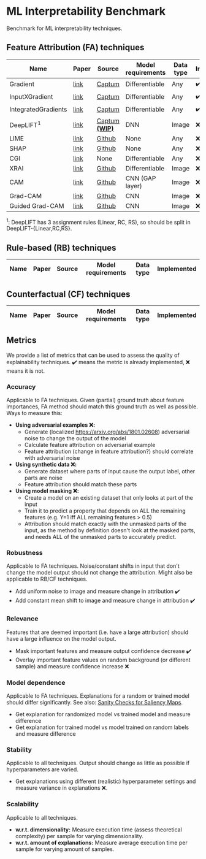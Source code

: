 # ML Interpretability Benchmark
Benchmark for ML interpretability techniques.

## Feature Attribution (FA) techniques
| Name | Paper | Source | Model requirements | Data type | Implemented |
| ---- | ----- | ------ | ------------------ | --------- | ----------- |
| Gradient | [link](https://arxiv.org/abs/1312.6034) | [Captum](https://captum.ai/api/saliency.html) | Differentiable | Any | :heavy_check_mark: |
| InputXGradient | [link](https://arxiv.org/abs/1611.07270) | [Captum](https://captum.ai/api/input_x_gradient.html) | Differentiable | Any | :heavy_check_mark: |
| IntegratedGradients | [link](http://arxiv.org/abs/1703.01365) | [Captum](https://captum.ai/api/integrated_gradients.html) | Differentiable | Any | :heavy_check_mark: |
| DeepLIFT<sup>1</sup> | [link](https://arxiv.org/abs/1704.02685) | [Captum **(WIP)**](https://captum.ai/api/deep_lift.html) | DNN | Image | :x: |
| LIME | [link](https://www.kdd.org/kdd2016/papers/files/rfp0573-ribeiroA.pdf) | [Github](https://github.com/marcotcr/lime) | None | Any | :x: |
| SHAP | [link](https://arxiv.org/abs/1705.07874) | [Github](https://github.com/slundberg/shap) | None | Any | :x: |
| CGI | [link](https://arxiv.org/abs/1905.12152) | None | Differentiable | Any | :x: |
| XRAI | [link](https://arxiv.org/abs/1906.02825) | [Github](https://github.com/PAIR-code/saliency) | Differentiable | Image | :x: |
| CAM | [link](http://cnnlocalization.csail.mit.edu/Zhou_Learning_Deep_Features_CVPR_2016_paper.pdf) | [Github](https://github.com/zhoubolei/CAM) | CNN (GAP layer) | Image | :x: |
| Grad-CAM | [link](https://arxiv.org/abs/1610.02391) | [Github](https://github.com/ramprs/grad-cam/) | CNN | Image | :x: |
| Guided Grad-CAM | [link](https://arxiv.org/abs/1610.02391) | [Github](https://github.com/ramprs/grad-cam/) | CNN | Image | :x: |

<sup>1</sup>: DeepLIFT has 3 assignment rules (Linear, RC, RS), so should be split in DeepLIFT-{Linear,RC,RS}.

## Rule-based (RB) techniques
| Name | Paper | Source | Model requirements | Data type | Implemented |
| ---- | ----- | ------ | ------------------ | --------- | ----------- |

## Counterfactual (CF) techniques
| Name | Paper | Source | Model requirements | Data type | Implemented |
| ---- | ----- | ------ | ------------------ | --------- | ----------- |


## Metrics
We provide a list of metrics that can be used to assess the quality of explainability techniques.
:heavy_check_mark: means the metric is already implemented, :x: means it is not.
### Accuracy
Applicable to FA techniques.
Given (partial) ground truth about feature importances, FA method should match this ground truth as well as possible. Ways to measure this:

- **Using adversarial examples :x::**
    - Generate (localized https://arxiv.org/abs/1801.02608) adversarial noise to change the output of the model
    - Calculate feature attribution on adversarial example
    - Feature attribution (change in feature attribution?) should correlate with adversarial noise
- **Using synthetic data :x::**
    - Generate dataset where parts of input cause the output label, other parts are noise
    - Feature attribution should match these parts
- **Using model masking :x::**
    - Create a model on an existing dataset that only looks at part of the input
    - Train it to predict a property that depends on ALL the remaining features (e.g. Y=1 iff ALL remaining features > 0.5)
    - Attribution should match exactly with the unmasked parts of the input, as the method by definition doesn't look at the masked parts, and needs ALL of the unmasked parts to accurately predict.

### Robustness
Applicable to FA techniques. Noise/constant shifts in input that don't change the model output should not change the attribution. Might also be applicable to RB/CF techniques.

- Add uniform noise to image and measure change in attribution :heavy_check_mark:
- Add constant mean shift to image and measure change in attribution :heavy_check_mark:

### Relevance
Features that are deemed important (i.e. have a large attribution) should have a large influence on the model output.

- Mask important features and measure output confidence decrease :heavy_check_mark:
- Overlay important feature values on random background (or different sample) and measure confidence increase :x:

### Model dependence
Applicable to FA techniques. Explanations for a random or trained model should differ significantly. See also: [Sanity Checks for Saliency Maps](https://arxiv.org/abs/1810.03292).

- Get explanation for randomized model vs trained model and measure difference
- Get explanation for trained model vs model trained on random labels and measure difference

### Stability
Applicable to all techniques. Output should change as little as possible if hyperparameters are varied.

- Get explanations using different (realistic) hyperparameter settings and measure variance in explanations :x:.

### Scalability
Applicable to all techniques.

- **w.r.t. dimensionality:** Measure execution time (assess theoretical complexity) per sample for varying dimensionality.
- **w.r.t. amount of explanations:** Measure average execution time per sample for varying amount of samples.

